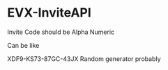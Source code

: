 # EVX-InviteAPI

Invite Code should be Alpha Numeric


Can be like 

XDF9-KS73-87GC-43JX
Random generator probably